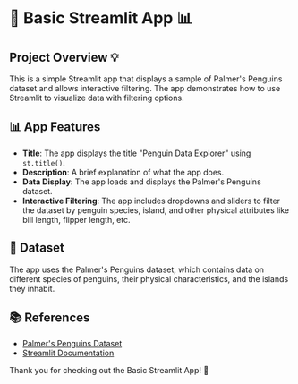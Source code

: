 # 🐧 Basic Streamlit App 📊

## Project Overview 💡

This is a simple Streamlit app that displays a sample of Palmer's Penguins dataset and allows interactive filtering. The app demonstrates how to use Streamlit to visualize data with filtering options.

## 📊 App Features

- **Title**: The app displays the title "Penguin Data Explorer" using `st.title()`.
- **Description**: A brief explanation of what the app does.
- **Data Display**: The app loads and displays the Palmer's Penguins dataset.
- **Interactive Filtering**: The app includes dropdowns and sliders to filter the dataset by penguin species, island, and other physical attributes like bill length, flipper length, etc.

## 🐧 Dataset

The app uses the Palmer's Penguins dataset, which contains data on different species of penguins, their physical characteristics, and the islands they inhabit.

## 📚 References

- [Palmer's Penguins Dataset](https://github.com/allisonhorst/palmerspenguins)
- [Streamlit Documentation](https://streamlit.io/docs)

Thank you for checking out the Basic Streamlit App! 🎉
